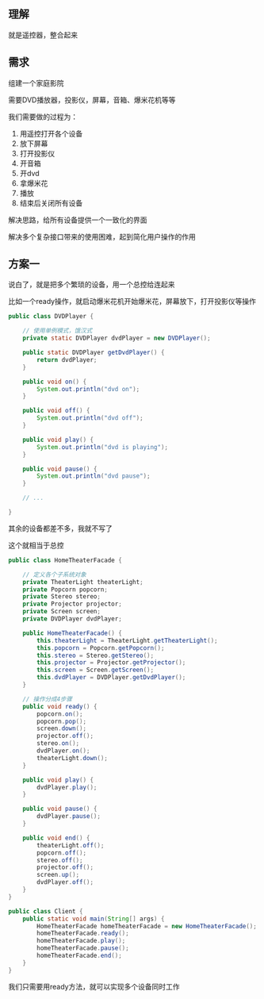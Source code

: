 ## 理解

就是遥控器，整合起来

## 需求

组建一个家庭影院

需要DVD播放器，投影仪，屏幕，音箱、爆米花机等等

我们需要做的过程为：

1. 用遥控打开各个设备
2. 放下屏幕
3. 打开投影仪
4. 开音箱
5. 开dvd
6. 拿爆米花
7. 播放
8. 结束后关闭所有设备

解决思路，给所有设备提供一个一致化的界面

解决多个复杂接口带来的使用困难，起到简化用户操作的作用

## 方案一

说白了，就是把多个繁琐的设备，用一个总控给连起来

比如一个ready操作，就启动爆米花机开始爆米花，屏幕放下，打开投影仪等操作

```java
public class DVDPlayer {

    // 使用单例模式，饿汉式
    private static DVDPlayer dvdPlayer = new DVDPlayer();

    public static DVDPlayer getDvdPlayer() {
        return dvdPlayer;
    }

    public void on() {
        System.out.println("dvd on");
    }

    public void off() {
        System.out.println("dvd off");
    }

    public void play() {
        System.out.println("dvd is playing");
    }

    public void pause() {
        System.out.println("dvd pause");
    }

    // ...

}
```

其余的设备都差不多，我就不写了

这个就相当于总控

```java
public class HomeTheaterFacade {

    // 定义各个子系统对象
    private TheaterLight theaterLight;
    private Popcorn popcorn;
    private Stereo stereo;
    private Projector projector;
    private Screen screen;
    private DVDPlayer dvdPlayer;

    public HomeTheaterFacade() {
        this.theaterLight = TheaterLight.getTheaterLight();
        this.popcorn = Popcorn.getPopcorn();
        this.stereo = Stereo.getStereo();
        this.projector = Projector.getProjector();
        this.screen = Screen.getScreen();
        this.dvdPlayer = DVDPlayer.getDvdPlayer();
    }

    // 操作分成4步骤
    public void ready() {
        popcorn.on();
        popcorn.pop();
        screen.down();
        projector.off();
        stereo.on();
        dvdPlayer.on();
        theaterLight.down();
    }

    public void play() {
        dvdPlayer.play();
    }

    public void pause() {
        dvdPlayer.pause();
    }

    public void end() {
        theaterLight.off();
        popcorn.off();
        stereo.off();
        projector.off();
        screen.up();
        dvdPlayer.off();
    }
}
```

```java
public class Client {
    public static void main(String[] args) {
        HomeTheaterFacade homeTheaterFacade = new HomeTheaterFacade();
        homeTheaterFacade.ready();
        homeTheaterFacade.play();
        homeTheaterFacade.pause();
        homeTheaterFacade.end();
    }
}
```

我们只需要用ready方法，就可以实现多个设备同时工作